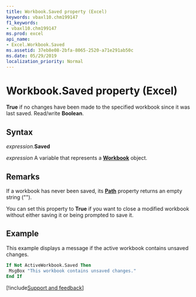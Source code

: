 ```yaml
---
title: Workbook.Saved property (Excel)
keywords: vbaxl10.chm199147
f1_keywords:
- vbaxl10.chm199147
ms.prod: excel
api_name:
- Excel.Workbook.Saved
ms.assetid: 37eb8e08-2bfa-8065-2520-a71e291ab50c
ms.date: 05/29/2019
localization_priority: Normal
---
```



# Workbook.Saved property (Excel)

**True** if no changes have been made to the specified workbook since it was last saved. Read/write **Boolean**.


## Syntax

_expression_.**Saved**

_expression_ A variable that represents a **[Workbook](Excel.Workbook.md)** object.


## Remarks

If a workbook has never been saved, its **[Path](Excel.Workbook.Path.md)** property returns an empty string ("").

You can set this property to **True** if you want to close a modified workbook without either saving it or being prompted to save it.


## Example

This example displays a message if the active workbook contains unsaved changes.

```vb
If Not ActiveWorkbook.Saved Then 
 MsgBox "This workbook contains unsaved changes." 
End If
```




[!include[Support and feedback](~/includes/feedback-boilerplate.md)]
